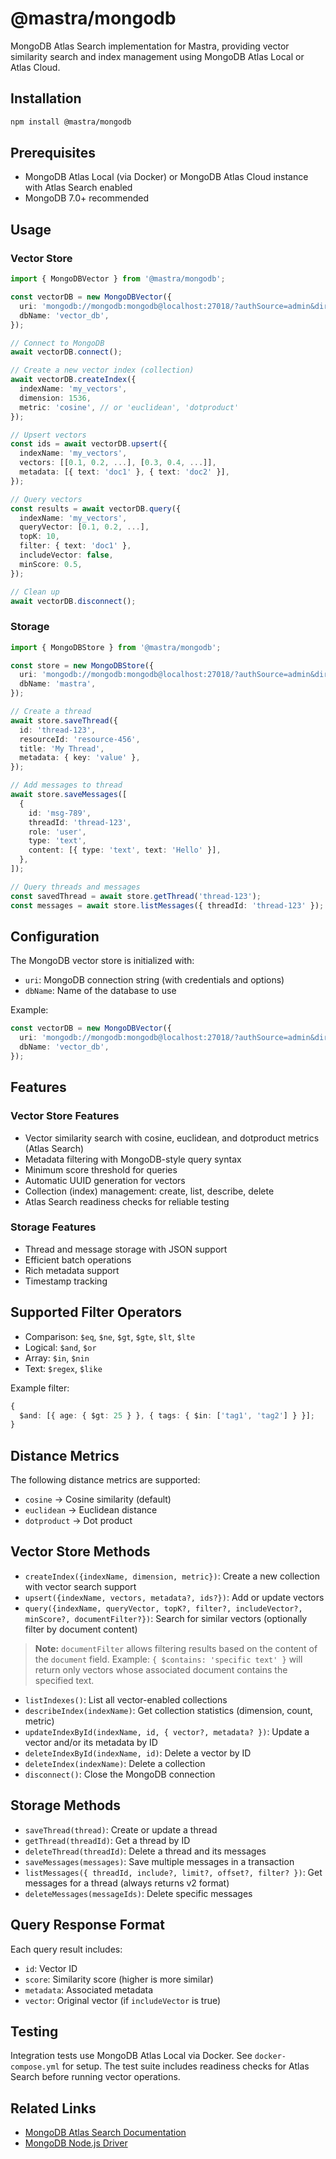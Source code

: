 # @mastra/mongodb

MongoDB Atlas Search implementation for Mastra, providing vector similarity search and index management using MongoDB Atlas Local or Atlas Cloud.

## Installation

```bash
npm install @mastra/mongodb
```

## Prerequisites

- MongoDB Atlas Local (via Docker) or MongoDB Atlas Cloud instance with Atlas Search enabled
- MongoDB 7.0+ recommended

## Usage

### Vector Store

```typescript
import { MongoDBVector } from '@mastra/mongodb';

const vectorDB = new MongoDBVector({
  uri: 'mongodb://mongodb:mongodb@localhost:27018/?authSource=admin&directConnection=true',
  dbName: 'vector_db',
});

// Connect to MongoDB
await vectorDB.connect();

// Create a new vector index (collection)
await vectorDB.createIndex({
  indexName: 'my_vectors',
  dimension: 1536,
  metric: 'cosine', // or 'euclidean', 'dotproduct'
});

// Upsert vectors
const ids = await vectorDB.upsert({
  indexName: 'my_vectors',
  vectors: [[0.1, 0.2, ...], [0.3, 0.4, ...]],
  metadata: [{ text: 'doc1' }, { text: 'doc2' }],
});

// Query vectors
const results = await vectorDB.query({
  indexName: 'my_vectors',
  queryVector: [0.1, 0.2, ...],
  topK: 10,
  filter: { text: 'doc1' },
  includeVector: false,
  minScore: 0.5,
});

// Clean up
await vectorDB.disconnect();
```

### Storage

```typescript
import { MongoDBStore } from '@mastra/mongodb';

const store = new MongoDBStore({
  uri: 'mongodb://mongodb:mongodb@localhost:27018/?authSource=admin&directConnection=true',
  dbName: 'mastra',
});

// Create a thread
await store.saveThread({
  id: 'thread-123',
  resourceId: 'resource-456',
  title: 'My Thread',
  metadata: { key: 'value' },
});

// Add messages to thread
await store.saveMessages([
  {
    id: 'msg-789',
    threadId: 'thread-123',
    role: 'user',
    type: 'text',
    content: [{ type: 'text', text: 'Hello' }],
  },
]);

// Query threads and messages
const savedThread = await store.getThread('thread-123');
const messages = await store.listMessages({ threadId: 'thread-123' });
```

## Configuration

The MongoDB vector store is initialized with:

- `uri`: MongoDB connection string (with credentials and options)
- `dbName`: Name of the database to use

Example:

```typescript
const vectorDB = new MongoDBVector({
  uri: 'mongodb://mongodb:mongodb@localhost:27018/?authSource=admin&directConnection=true',
  dbName: 'vector_db',
});
```

## Features

### Vector Store Features

- Vector similarity search with cosine, euclidean, and dotproduct metrics (Atlas Search)
- Metadata filtering with MongoDB-style query syntax
- Minimum score threshold for queries
- Automatic UUID generation for vectors
- Collection (index) management: create, list, describe, delete
- Atlas Search readiness checks for reliable testing

### Storage Features

- Thread and message storage with JSON support
- Efficient batch operations
- Rich metadata support
- Timestamp tracking

## Supported Filter Operators

- Comparison: `$eq`, `$ne`, `$gt`, `$gte`, `$lt`, `$lte`
- Logical: `$and`, `$or`
- Array: `$in`, `$nin`
- Text: `$regex`, `$like`

Example filter:

```typescript
{
  $and: [{ age: { $gt: 25 } }, { tags: { $in: ['tag1', 'tag2'] } }];
}
```

## Distance Metrics

The following distance metrics are supported:

- `cosine` → Cosine similarity (default)
- `euclidean` → Euclidean distance
- `dotproduct` → Dot product

## Vector Store Methods

- `createIndex({indexName, dimension, metric})`: Create a new collection with vector search support
- `upsert({indexName, vectors, metadata?, ids?})`: Add or update vectors
- `query({indexName, queryVector, topK?, filter?, includeVector?, minScore?, documentFilter?})`: Search for similar vectors (optionally filter by document content)

> **Note:** `documentFilter` allows filtering results based on the content of the `document` field. Example: `{ $contains: 'specific text' }` will return only vectors whose associated document contains the specified text.

- `listIndexes()`: List all vector-enabled collections
- `describeIndex(indexName)`: Get collection statistics (dimension, count, metric)
- `updateIndexById(indexName, id, { vector?, metadata? })`: Update a vector and/or its metadata by ID
- `deleteIndexById(indexName, id)`: Delete a vector by ID
- `deleteIndex(indexName)`: Delete a collection
- `disconnect()`: Close the MongoDB connection

## Storage Methods

- `saveThread(thread)`: Create or update a thread
- `getThread(threadId)`: Get a thread by ID
- `deleteThread(threadId)`: Delete a thread and its messages
- `saveMessages(messages)`: Save multiple messages in a transaction
- `listMessages({ threadId, include?, limit?, offset?, filter? })`: Get messages for a thread (always returns v2 format)
- `deleteMessages(messageIds)`: Delete specific messages

## Query Response Format

Each query result includes:

- `id`: Vector ID
- `score`: Similarity score (higher is more similar)
- `metadata`: Associated metadata
- `vector`: Original vector (if `includeVector` is true)

## Testing

Integration tests use MongoDB Atlas Local via Docker. See `docker-compose.yml` for setup. The test suite includes readiness checks for Atlas Search before running vector operations.

## Related Links

- [MongoDB Atlas Search Documentation](https://www.mongodb.com/docs/atlas/atlas-search/)
- [MongoDB Node.js Driver](https://mongodb.github.io/node-mongodb-native/)
